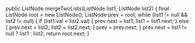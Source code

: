 public ListNode mergeTwoLists(ListNode list1, ListNode list2) {
final ListNode root = new ListNode();
ListNode prev = root;
while (list1 != null && list2 != null) {
if (list1.val < list2.val) {
prev.next = list1;
list1 = list1.next;
} else {
prev.next = list2;
list2 = list2.next;
}
prev = prev.next;
}
prev.next = list1 != null ? list1 : list2;
return root.next;
}